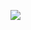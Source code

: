 <a href="#">![](https://user-images.githubusercontent.com/5438317/112865493-80449c00-90c1-11eb-8342-d239f8361ad9.gif)</a>
